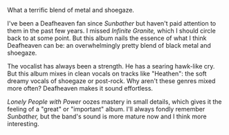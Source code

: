 What a terrific blend of metal and shoegaze.

I've been a Deafheaven fan since *Sunbather* but haven't paid attention to them
in the past few years. I missed *Infinite Granite,* which I should circle
back to at some point. But this album nails the essence of what I think Deafheaven can be:
an overwhelmingly pretty blend of black metal and shoegaze.

The vocalist has always been a strength. He has a searing hawk-like cry. But this album
mixes in clean vocals on tracks like "Heathen": the soft dreamy vocals of shoegaze
or post-rock. Why aren't these genres mixed more often? Deafheaven makes it sound
effortless.

*Lonely People with Power* oozes mastery in small details, which gives it the feeling
of a "great" or "important" album. I'll always fondly remember *Sunbather,* but the band's sound
is more mature now and I think more interesting.
